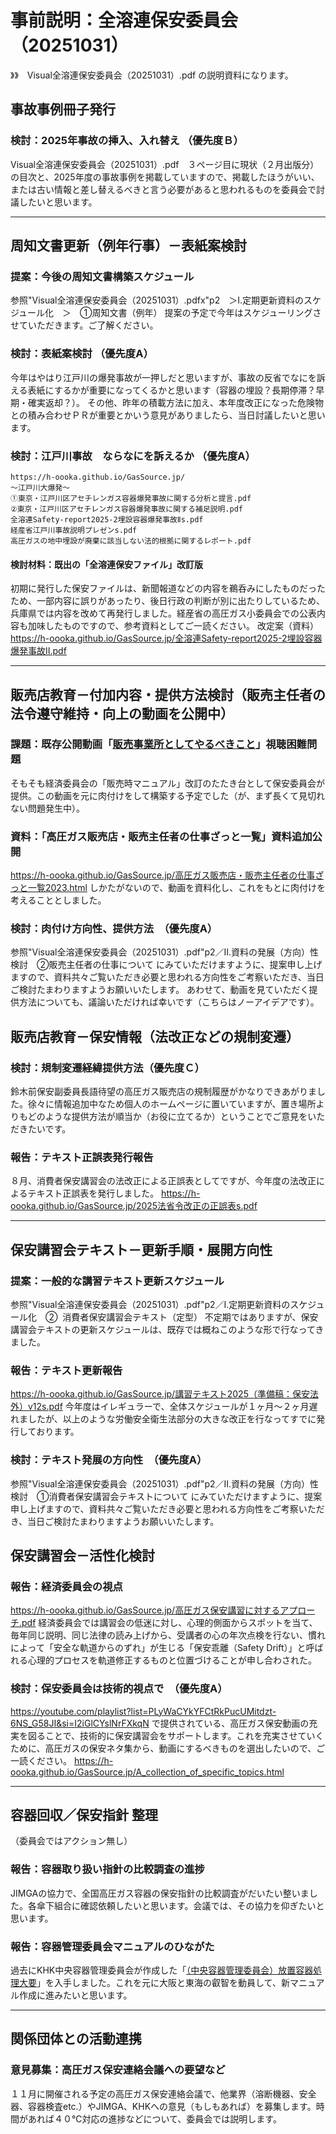 # 事前説明：全溶連保安委員会（20251031）
》》　Visual全溶連保安委員会（20251031）.pdf の説明資料になります。

## 事故事例冊子発行
### 検討：2025年事故の挿入、入れ替え （優先度Ｂ）
Visual全溶連保安委員会（20251031）.pdf　３ページ目に現状（２月出版分）の目次と、2025年度の事故事例を掲載していますので、掲載したほうがいい、または古い情報と差し替えるべきと言う必要があると思われるものを委員会で討議したいと思います。

---
## 周知文書更新（例年行事）－表紙案検討
### 提案：今後の周知文書構築スケジュール
参照"Visual全溶連保安委員会（20251031）.pdfx"p2　＞Ⅰ.定期更新資料のスケジュール化　＞　①周知文書（例年）
提案の予定で今年はスケジューリングさせていただきます。ご了解ください。
### 検討：表紙案検討 **（優先度A）**
今年はやはり江戸川の爆発事故が一押しだと思いますが、事故の反省でなにを訴える表紙にするかが重要になってくるかと思います（容器の埋設？長期停滞？早期・確実返却？）。
その他、昨年の積載方法に加え、本年度改正になった危険物との積み合わせＰＲが重要とかいう意見がありましたら、当日討議したいと思います。
### 検討：江戸川事故　ならなにを訴えるか **（優先度A）**
```
https://h-oooka.github.io/GasSource.jp/
～江戸川大爆発～
①東京・江戸川区アセチレンガス容器爆発事故に関する分析と提言.pdf
②東京・江戸川区アセチレンガス容器爆発事故に関する補足説明.pdf
全溶連Safety-report2025-2埋設容器爆発事故Ⅱs.pdf
経産省江戸川事故説明プレゼンs.pdf
高圧ガスの地中埋設が廃棄に該当しない法的根拠に関するレポート.pdf
```
#### 検討材料：既出の「全溶連保安ファイル」改訂版
初期に発行した保安ファイルは、新聞報道などの内容を鵜呑みにしたものだったため、一部内容に誤りがあったり、後日行政の判断が別に出たりしているため、兵庫県では内容を改めて再発行しました。経産省の高圧ガス小委員会での公表内容も加味したものですので、参考資料としてご一読ください。
改定案（資料）
https://h-oooka.github.io/GasSource.jp/全溶連Safety-report2025-2埋設容器爆発事故Ⅱ.pdf

---
## 販売店教育－付加内容・提供方法検討（販売主任者の法令遵守維持・向上の動画を公開中）
### 課題：既存公開動画「**[販売事業所としてやるべきこと](https://youtu.be/CcDMJt0jbj4?si=wJRdMRizeu38Fxed)**」視聴困難問題
そもそも経済委員会の「販売時マニュアル」改訂のたたき台として保安委員会が提供。この動画を元に肉付けをして構築する予定でした（が、まず長くて見切れない問題発生中）。
### 資料：「高圧ガス販売店・販売主任者の仕事ざっと一覧」資料追加公開
https://h-oooka.github.io/GasSource.jp/高圧ガス販売店・販売主任者の仕事ざっと一覧2023.html
しかたがないので、動画を資料化し、これをもとに肉付けを考えることとしました。
### 検討：肉付け方向性、提供方法　**（優先度A）**
参照"Visual全溶連保安委員会（20251031）.pdf"p2／Ⅱ.資料の発展（方向）性検討　②販売主任者の仕事について
にみていただけますように、提案申し上げますので、資料共々ご覧いただき必要と思われる方向性をご考察いただき、当日ご検討たまわりますようお願いいたします。
あわせて、動画を見ていただく提供方法についても、議論いただければ幸いです（こちらはノーアイデアです）。

## 販売店教育－保安情報（法改正などの規制変遷）
### 検討：規制変遷経緯提供方法（優先度Ｃ）
鈴木前保安副委員長語待望の高圧ガス販売店の規制履歴がかなりできあがりました。徐々に情報追加中なため個人のホームページに置いていますが、置き場所よりもどのような提供方法が順当か（お役に立てるか）ということでご意見をいただきたいです。
### 報告：テキスト正誤表発行報告
８月、消費者保安講習会の法改正による正誤表としてですが、今年度の法改正によるテキスト正誤表を発行しました。
https://h-oooka.github.io/GasSource.jp/2025法省令改正の正誤表s.pdf

---
## 保安講習会テキスト－更新手順・展開方向性
### 提案：一般的な講習テキスト更新スケジュール
参照"Visual全溶連保安委員会（20251031）.pdf"p2／Ⅰ.定期更新資料のスケジュール化　②  消費者保安講習会テキスト（定型）
不定期ではありますが、保安講習会テキストの更新スケジュールは、既存では概ねこのような形で行なってきました。
### 報告：テキスト更新報告
https://h-oooka.github.io/GasSource.jp/講習テキスト2025（準備稿：保安法外）v12s.pdf
今年度はイレギュラーで、全体スケジュールが１ヶ月～２ヶ月遅れましたが、以上のような労働安全衛生法部分の大きな改正を行なってすでに発行しております。
### 検討：テキスト発展の方向性　**（優先度A）**
参照"Visual全溶連保安委員会（20251031）.pdf"p2／Ⅱ.資料の発展（方向）性検討　①消費者保安講習会テキストについて
にみていただけますように、提案申し上げますので、資料共々ご覧いただき必要と思われる方向性をご考察いただき、当日ご検討たまわりますようお願いいたします。

## 保安講習会－活性化検討

### 報告：経済委員会の視点
https://h-oooka.github.io/GasSource.jp/高圧ガス保安講習に対するアプローチ.pdf
経済委員会では講習会の低迷に対し、心理的側面からスポットを当て、毎年同じ説明、同じ法律の読み上げから、受講者の心の年次点検を行ない、慣れによって「安全な軌道からのずれ」が生じる「保安乖離（Safety Drift）」と呼ばれる心理的プロセスを軌道修正するものと位置づけることが申し合わされた。
### 検討：保安委員会は技術的視点で　**（優先度A）**
https://youtube.com/playlist?list=PLyWaCYkYFCtRkPucUMitdzt-6NS_G58JI&si=I2iGlCYslNrFXkqN
で提供されている、高圧ガス保安動画の充実を図ることで、技術的に保安講習会をサポートします。これを充実させていくために、高圧ガスの保安ネタ集から、動画にするべきものを選出したいので、ご一読ください。
https://h-oooka.github.io/GasSource.jp/A_collection_of_specific_topics.html

---
## 容器回収／保安指針 整理
（委員会ではアクション無し）
### 報告：容器取り扱い指針の比較調査の進捗
JIMGAの協力で、全国高圧ガス容器の保安指針の比較調査がだいたい整いました。各傘下組合に確認依頼したいと思います。会議では、その協力を仰ぎたいと思います。
### 報告：容器管理委員会マニュアルのひながた
過去にKHK中央容器管理委員会が作成した「[（中央容器管理委員会）放置容器処理大要](https://github.com/h-oooka/GasSource.jp/blob/main/%E4%B8%AD%E5%A4%AE%E5%AE%B9%E5%99%A8%E7%AE%A1%E7%90%86%E5%A7%94%E5%93%A1%E4%BC%9A%EF%BC%89%E6%94%BE%E7%BD%AE%E5%AE%B9%E5%99%A8%E5%87%A6%E7%90%86%E5%A4%A7%E8%A6%81.pdf "中央容器管理委員会）放置容器処理大要.pdf")」を入手しました。これを元に大阪と東海の叡智を動員して、新マニュアル作成に進みたいと思います。

---
## 関係団体との活動連携

### 意見募集：高圧ガス保安連絡会議への要望など
１１月に開催される予定の高圧ガス保安連絡会議で、他業界（溶断機器、安全器、容器検査etc.）やJIMGA、KHKへの意見（もしもあれば）を募集します。時間があれば４０℃対応の進捗などについて、委員会では説明します。

